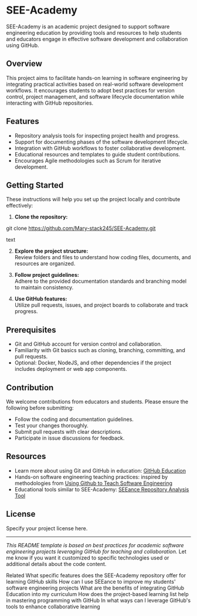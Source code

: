 # SEE-Academy

SEE-Academy is an academic project designed to support software engineering education by providing tools and resources to help students and educators engage in effective software development and collaboration using GitHub.

## Overview

This project aims to facilitate hands-on learning in software engineering by integrating practical activities based on real-world software development workflows. It encourages students to adopt best practices for version control, project management, and software lifecycle documentation while interacting with GitHub repositories.

## Features

- Repository analysis tools for inspecting project health and progress.
- Support for documenting phases of the software development lifecycle.
- Integration with GitHub workflows to foster collaborative development.
- Educational resources and templates to guide student contributions.
- Encourages Agile methodologies such as Scrum for iterative development.

## Getting Started

These instructions will help you set up the project locally and contribute effectively:

1. **Clone the repository:**

git clone https://github.com/Mary-stack245/SEE-Academy.git

text

2. **Explore the project structure:**  
Review folders and files to understand how coding files, documents, and resources are organized.

3. **Follow project guidelines:**  
Adhere to the provided documentation standards and branching model to maintain consistency.

4. **Use GitHub features:**  
Utilize pull requests, issues, and project boards to collaborate and track progress.

## Prerequisites

- Git and GitHub account for version control and collaboration.
- Familiarity with Git basics such as cloning, branching, committing, and pull requests.
- Optional: Docker, NodeJS, and other dependencies if the project includes deployment or web app components.

## Contribution

We welcome contributions from educators and students. Please ensure the following before submitting:

- Follow the coding and documentation guidelines.
- Test your changes thoroughly.
- Submit pull requests with clear descriptions.
- Participate in issue discussions for feedback.

## Resources

- Learn more about using Git and GitHub in education: [GitHub Education](https://github.com/education)  
- Hands-on software engineering teaching practices: inspired by methodologies from [Using Github to Teach Software Engineering](https://gist.github.com/ruimaranhao/b2c64e906ac9a6bcad02)  
- Educational tools similar to SEE-Academy: [SEEance Repository Analysis Tool](https://github.com/FelixRDL/seeance)  

## License

Specify your project license here.

---

*This README template is based on best practices for academic software engineering projects leveraging GitHub for teaching and collaboration.*
Let me know if you want it customized to specific technologies used or additional details about the code content.

Related
What specific features does the SEE-Academy repository offer for learning GitHub skills
How can I use SEEance to improve my students' software engineering projects
What are the benefits of integrating GitHub Education into my curriculum
How does the project-based learning list help in mastering programming with GitHub
In what ways can I leverage GitHub's tools to enhance collaborative learning
